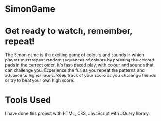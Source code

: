 # SimonGame
# Get ready to watch, remember, repeat!
The Simon game is the exciting game of colours and sounds in which players must repeat random sequences of colours by pressing the colored pads in the correct order. It's fast-paced play, with colour and sounds that can challenge you. Experience the fun as you repeat the patterns and advance to higher levels. Keep track of your score as you challenge friends or try to beat your own high score.
# Tools Used
I have done this project with HTML, CSS, JavaScript with JQuery library.

# 
